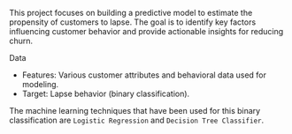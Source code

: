 This project focuses on building a predictive model to estimate the propensity of customers to lapse. The goal is to identify key factors influencing customer behavior and provide actionable insights for reducing churn.

Data
* Features: Various customer attributes and behavioral data used for modeling.
* Target: Lapse behavior (binary classification).

The machine learning techniques that have been used for this binary classification are `Logistic Regression` and `Decision Tree Classifier`.

